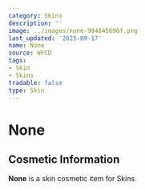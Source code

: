 ```yaml
---
category: Skins
description: ''
image: ../images/none-984845696f.png
last_updated: '2025-09-17'
name: None
source: WFCD
tags:
- Skin
- Skins
tradable: false
type: Skin
---
```


# None

## Cosmetic Information

**None** is a skin cosmetic item for Skins.

